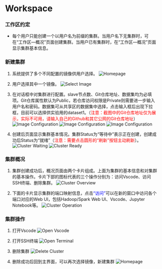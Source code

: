 # Workspace

### 工作区约定
- 每个用户只能创建一个以用户名为前缀的集群。当用户名下无集群时，可在“工作区—概况”页面创建集群。当用户已有集群时，在“工作区—概况”页面显示集群基本信息。

### 新建集群

1. 系统提供了多个不同配置的镜像供用户选择。
![Homepage](../images/homepage.png "主页面")

2. 用户选择其中一个镜像。
![Select Image](../images/image-sel.png "选择镜像")

3. 在对话框中对集群进行配置。slave节点数、Git仓库地址、数据集均为必填项。Git仓库属性默认为Public，若仓库访问权限是Private则需要进一步输入用户名和密码。数据集可从共享区的数据集中选择，点击输入框后出现下拉框，目前可以选择供实验用的dataset1。（<font color="red">注意：截图中的Git仓库地址仅为展示，实际不可用，请输入自己的Github和其它公网的Git仓库地址</font>）
![Image Configuration](../images/cluster-config1.png "配置集群")
![Image Configuration](../images/cluster-config2.png "配置集群")
![Image Configuration](../images/cluster-config3.png "配置集群")

4. 创建后页面显示集群基本情况。集群Status为“等待中”表示正在创建，创建成功后Status为“就绪”（<font color="red">注意：需要点击圆形的“刷新”按钮主动刷新</font>）。
![Cluster Waiting](../images/cluster-waiting.png "集群正在创建")
![Cluster Ready](../images/cluster-ready.png "集群创建成功")

### 集群概况

1. 集群创建成功后，概况页面由两个卡片组成。上面为集群的基本信息和对集群的基本操作。卡片下部的图标代表的三个操作分别为：访问Vscode、访问SSH终端、删除集群。
![Cluster Overview](../images/cluster-overview.png "集群概况和基本操作")

2. 下面的卡片显示集群的端口映射信息，点击<font color="blue">“访问”</font>可以在新的窗口中访问各个端口对应的Web UI，包括Hadoop/Spark Web UI、Vscode、Jupyter Notebook等。
![Cluster Operation](../images/cluster-ports.png "可访问端口列表")

### 集群操作

1. 打开Vscode
![Open Vscode](../images/vscode.png "Vscode Server")

2. 打开SSH终端
![Open Terminal](../images/terminal.png "Web SSH终端")

3. 删除集群
![Delete Cluster](../images/cluster-del.png "删除集群")

4. 删除成功后回到主界面，可以再次选择镜像，新建集群
![Homepage](../images/homepage.png "主页面")

